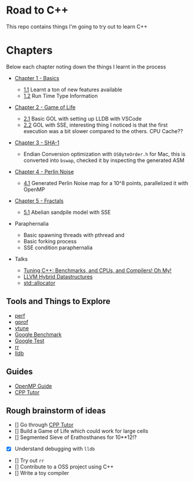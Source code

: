 # Road to C++

This repo contains things I'm going to try out to learn C++

# Chapters

Below each chapter noting down the things I learnt in the process

- [Chapter 1 - Basics](./chapter-1/README.md)
  + [1.1]() Learnt a ton of new features available
  + [1.2]() Run Time Type Information
- [Chapter 2 - Game of Life](./chapter-2/README.md)
  - [2.1](./chapter-2/2.1/README.md) Basic GOL with setting up LLDB with VSCode
  - [2.2](./chapter-2/2.2/README.md) GOL with SSE, interesting thing I noticed is that the first execution was a bit slower compared to the others. CPU Cache??
- [Chapter 3 - SHA-1](./chapter-3/README.md)
  + Endian Conversion optimization with `OSByteOrder.h` for Mac, this is converted into `bswap`, checked it by inspecting the generated ASM
- [Chapter 4 - Perlin Noise](./chapter-4/README.md)
  + [4.1](./chapter-4/4.1/README.md) Generated Perlin Noise map for a 10^8 points, parallelized it with OpenMP
- [Chapter 5 - Fractals](./chapter-5/README.md)
  + [5.1](./chapter-5/5.1/README.md) Abelian sandpile model with SSE

- Paraphernalia
  + Basic spawning threads with pthread and <thread>
  + Basic forking process
  + SSE condition paraphernalia


- Talks
  + [Tuning C++: Benchmarks, and CPUs, and Compilers! Oh My!](https://www.youtube.com/watch?v=nXaxk27zwlk)
  + [LLVM Hybrid Datastructures](https://www.youtube.com/watch?v=vElZc6zSIXM)
  + [std::allocator](https://www.youtube.com/watch?v=LIb3L4vKZ7U)

## Tools and Things to Explore

- [perf](https://en.wikipedia.org/wiki/Perf_(Linux))
- [gprof]()
- [vtune](https://en.wikipedia.org/wiki/VTune)
- [Google Benchmark]()
- [Google Test]()
- [rr]()
- [lldb]()

## Guides

- [OpenMP Guide](https://bisqwit.iki.fi/story/howto/openmp/#Abstract)
- [CPP Tutor](https://github.com/banach-space/cpp-tutor)

## Rough brainstorm of ideas

- [] Go through [CPP Tutor](https://github.com/banach-space/cpp-tutor)
- [] Build a Game of Life which could work for large cells
- [] Segmented Sieve of Erathosthanes for 10**12!?
- [x] Understand debugging with `lldb`
- [] Try out `rr`
- [] Contribute to a OSS project using C++
- [] Write a toy compiler
